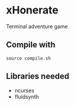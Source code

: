 # xHonerate
Terminal adventure game

## Compile with
```
source compile.sh
```

## Libraries needed
- ncurses
- fluidsynth
